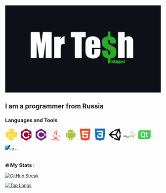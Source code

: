 ![Header](https://github.com/MrTesh/MrTesh/blob/main/assets/logo.png)

## I am a programmer from Russia 

### Languages and Tools
<!-- ![Python](https://img.shields.io/badge/-Python-090D28?style=for-the-badge&logo=python&logoColor=43DFF7)
![C++](https://img.shields.io/badge/-C++-090D28?style=for-the-badge&logo=C%2b%2b&logoColor=0065D9)
![SQL](https://img.shields.io/badge/-Sql-090D28?style=for-the-badge&logo=mysql&logoColor=43DFF7)
тут ещё добавлю иконки -->

<div>
  <img src="https://github.com/devicons/devicon/blob/master/icons/python/python-plain.svg" title="Python" alt="Python" width="40" height="40"/>&nbsp;
  <img src="https://github.com/devicons/devicon/blob/master/icons/cplusplus/cplusplus-plain.svg" title="C++" alt="C++" width="40" height="40"/>&nbsp;
  <img src="https://github.com/devicons/devicon/blob/master/icons/csharp/csharp-plain.svg" title="C#" alt="C#" width="40" height="40"/>&nbsp;
  <img src="https://github.com/devicons/devicon/blob/master/icons/java/java-plain.svg" title="Java" alt="Java" width="40" height="40"/>&nbsp;
  <img src="https://github.com/devicons/devicon/blob/master/icons/android/android-plain.svg" title="Android" alt="Android" width="40" height="40"/>&nbsp;
  <img src="https://github.com/devicons/devicon/blob/master/icons/html5/html5-plain.svg" title="html" alt="html" width="40" height="40"/>&nbsp;
  <img src="https://github.com/devicons/devicon/blob/master/icons/css3/css3-plain.svg" title="Css" alt="Css" width="40" height="40"/>&nbsp;
  <img src="https://github.com/devicons/devicon/blob/master/icons/unity/unity-original.svg" title="Unity" alt="Unity" width="40" height="40"/>&nbsp;
  <img src="https://github.com/devicons/devicon/blob/master/icons/mysql/mysql-original-wordmark.svg" title="mysql" alt="mysql" width="40" height="40"/>&nbsp;
  <img src="https://github.com/devicons/devicon/blob/master/icons/qt/qt-original.svg" title="Qt" alt="Qt" width="40" height="40"/>&nbsp;
  <img src="https://github.com/devicons/devicon/blob/master/icons/sqlite/sqlite-original-wordmark.svg" title="sqlite" alt="sqlite" width="40" height="40"/>&nbsp;
</div>

### :fire: My Stats :

  [![GitHub Streak](http://github-readme-streak-stats.herokuapp.com?user=MrTesh&theme=dark&ring=2AAB29&fire=2AAB29&currStreakLabel=2AAB29&)](https://git.io/streak-stats)


  [![Top Langs](https://github-readme-stats.vercel.app/api/top-langs/?username=MrTesh&layout=compact&theme=vision-friendly-dark)](https://github.com/anuraghazra/github-readme-stats)
<!-- Follow 
и тут -->